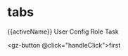 <script setup lang="ts">
import {ref} from 'vue'
const activeName = ref('fourth')
function handleClick(){
        activeName.value='first'
}

</script>
# tabs
{{activeName}}
<gz-tabs v-model:value="activeName">
    <gz-tab-pane label="User" name="first">User</gz-tab-pane>
    <gz-tab-pane label="Config" name="second">Config</gz-tab-pane>
    <gz-tab-pane label="Role" name="third">Role</gz-tab-pane>
    <gz-tab-pane label="Task" name="fourth">Task</gz-tab-pane>
</gz-tabs>

<gz-button @click="handleClick">first</gz-button>
